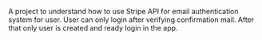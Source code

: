 
  A project to understand how to use Stripe API for email authentication system for user.
  User can only login after verifying confirmation mail. After that only user is created and ready login in the app.
  
